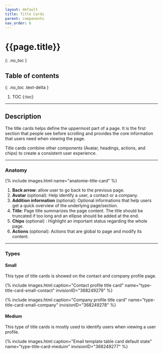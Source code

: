 ```yaml
---
layout: default
title: Title Cards
parent: components
nav_order: 6
---
```


# {{page.title}}
{: .no_toc }

## Table of contents
{: .no_toc .text-delta }

1. TOC
{:toc}

---

## Description
The title cards helps define the uppermost part of a page. It is the first section that people see before scrolling and provides the core information that users need when viewing the page.

Title cards combine other components (Avatar, headings, actions, and chips) to create a consistent user experience.

---

### Anatomy

{% include images.html name="anatomie-title-card" %}

1. **Back arrow**: allow user to go back to the previous page.
2. **Avatar**  (optional): Help identify a user, a contact or a company.
3. **Addition information** (optional): Optional informations that help users get a quick overview of the underlying page/section.
4. **Title**: Page title summarizes the page content. The title should be truncated if too long and an ellipse should be added at the end.
5. **Chips** (optional) : Highlight an important status regarding the whole page.
6. **Actions** (optional): Actions that are global to page and modify its content.

---

### Types

#### Small

This type of title cards is showed on the contact and company profile page.

{% include images.html caption="Contact profile title card" name="type-title-card-small-contact" invisionID="368249279" %}

{% include images.html caption="Company profile title card" name="type-title-card-small-company" invisionID="368249278" %}


#### Medium

This type of title cards is mostly used to identify users when viewing a user profile.

{% include images.html caption="Email template table card default state" name="type-title-card-meduim" invisionID="368249277" %}
